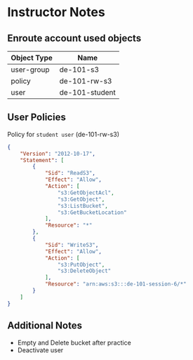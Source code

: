 # Instructor Notes

## Enroute account used objects

|Object Type|Name|
|-|-|
|user-group|de-101-s3|
|policy|de-101-rw-s3|
|user|de-101-student|

## User Policies

Policy for `student user` (de-101-rw-s3)

```json
{
    "Version": "2012-10-17",
    "Statement": [
        {
            "Sid": "ReadS3",
            "Effect": "Allow",
            "Action": [
                "s3:GetObjectAcl",
                "s3:GetObject",
                "s3:ListBucket",
                "s3:GetBucketLocation"
            ],
            "Resource": "*"
        },
        {
            "Sid": "WriteS3",
            "Effect": "Allow",
            "Action": [
                "s3:PutObject",
                "s3:DeleteObject"
            ],
            "Resource": "arn:aws:s3:::de-101-session-6/*"
        }
    ]
}
```

## Additional Notes

* Empty and Delete bucket after practice
* Deactivate user

